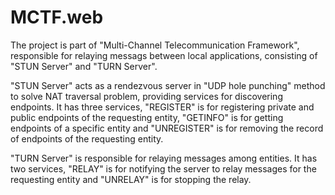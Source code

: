 # MCTF.web

The project is part of "Multi-Channel Telecommunication Framework", responsible for relaying messags between local applications,
consisting of "STUN Server" and "TURN Server".

"STUN Server" acts as a rendezvous server in "UDP hole punching" method to solve NAT traversal problem, providing services for discovering endpoints. 
It has three services, "REGISTER" is for registering private and public endpoints of the requesting entity, 
"GETINFO" is for getting endpoints of a specific entity 
and "UNREGISTER" is for removing the record of endpoints of the requesting entity.

"TURN Server" is responsible for relaying messages among entities. 
It has two services, "RELAY" is for notifying the server to relay messages for the requesting entity 
and "UNRELAY" is for stopping the relay.
